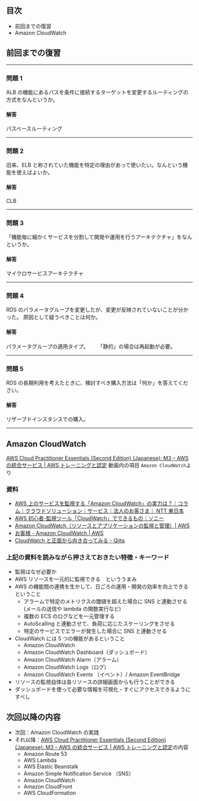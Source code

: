 ## 目次

-   前回までの復習
-   Amazon CloudWatch

## 前回までの復習

---

### 問題 1

ALB の機能にあるパスを条件に接続するターゲットを変更するルーティングの方式をなんというか。

#### 解答

パスベースルーティング

---

### 問題 2

旧来、ELB と称されていた機能を特定の理由があって使いたい。なんという機能を使えばよいか。

#### 解答

CLB

---

### 問題 3

「機能毎に細かくサービスを分割して開発や運用を行うアーキテクチャ」をなんというか。

#### 解答

マイクロサービスアーキテクチャ

---

### 問題 4

RDS のパラメータグループを変更したが、変更が反映されていないことが分かった。
原因として疑うべきことは何か。

#### 解答

パラメータグループの適用タイプ。　　
「静的」の場合は再起動が必要。

---

### 問題 5

RDS の長期利用を考えたときに、検討すべき購入方法は「何か」を答えてください。

#### 解答

リザーブドインスタンスでの購入。

---

## Amazon CloudWatch

[AWS Cloud Practitioner Essentials (Second Edition) (Japanese): M3 – AWS の統合サービス | AWS トレーニングと認定](https://www.aws.training/Details/eLearning?id=34402) 動画内の項目 `Amazon CloudWatch`より

### 資料

-   [AWS 上のサービスを監視する「Amazon CloudWatch」の実力は？｜コラム｜クラウドソリューション｜サービス｜法人のお客さま｜ NTT 東日本](https://business.ntt-east.co.jp/content/cloudsolution/column-42.html)
-   [AWS 初心者-監視ツール「CloudWatch」でできるもの｜ソニー](https://www.bit-drive.ne.jp/managed-cloud/column/column_06.html)
-   [Amazon CloudWatch（リソースとアプリケーションの監視と管理）| AWS](https://aws.amazon.com/jp/cloudwatch/)
-   [お客様 - Amazon CloudWatch | AWS](https://aws.amazon.com/jp/cloudwatch/customers/)
-   [CloudWatch と正面から向き合ってみる - Qiita](https://qiita.com/sot528/items/ae6534114d349d20798d)

### 上記の資料を読みながら押さえておきたい特徴・キーワード

-   監視はなぜ必要か
-   AWS リソースを一元的に監視できる　といううまみ
-   AWS の機能間の連携を生かして、日ごろの運用・開発の効率を向上できるということ
    -   アラームで特定のメトリクスの閾値を超えた場合に SNS と連動させる(メールの送信や lambda の関数実行など)
    -   複数の ECS のログなどを一元管理する
    -   AutoScalling と連動させて、負荷に応じたスケーリングをさせる
    -   特定のサービスでエラーが発生した場合に SNS と連動させる
-   CloudWatch には 5 つの機能があるということ
    -   Amazon CloudWatch
    -   Amazon CloudWatch Dashboard（ダッシュボード）
    -   Amazon CloudWatch Alarm（アラーム）
    -   Amazon CloudWatch Logs（ログ）
    -   Amazon CloudWatch Events （イベント）/ Amazon EventBridge
-   リソースの監視自体は各リソースの詳細画面からも行うことができる
-   ダッシュボードを使って必要な情報を可視化・すぐにアクセスできるようにすべし

## 次回以降の内容

-   次回：Amazon CloudWatch の実践
-   それ以降：[AWS Cloud Practitioner Essentials (Second Edition) (Japanese): M3 – AWS の統合サービス | AWS トレーニングと認定](https://www.aws.training/Details/eLearning?id=34402)の内容
    -   Amazon Route 53
    -   AWS Lambda
    -   AWS Elastic Beanstalk
    -   Amazon Simple Notification Service （SNS）
    -   Amazon CloudWatch
    -   Amazon CloudFront
    -   AWS CloudFormation
